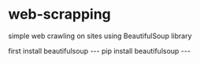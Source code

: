 # web-scrapping
simple web crawling on sites using BeautifulSoup library

first install beautifulsoup 
--- pip install beautifulsoup ---
